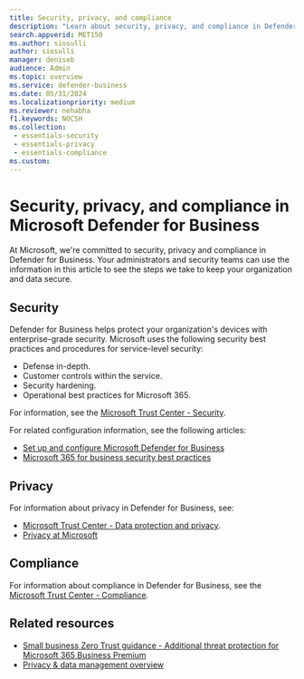 ```yaml
---
title: Security, privacy, and compliance
description: "Learn about security, privacy, and compliance in Defender for Business."
search.appverid: MET150
ms.author: siosulli
author: siosulli
manager: deniseb
audience: Admin
ms.topic: overview
ms.service: defender-business
ms.date: 05/31/2024
ms.localizationpriority: medium
ms.reviewer: nehabha
f1.keywords: NOCSH
ms.collection:
 - essentials-security
 - essentials-privacy
 - essentials-compliance
ms.custom:
---
```


# Security, privacy, and compliance in Microsoft Defender for Business

At Microsoft, we're committed to security, privacy and compliance in Defender for Business. Your administrators and security teams can use the information in this article to see the steps we take to keep your organization and data secure.

## Security

Defender for Business helps protect your organization's devices with enterprise-grade security. Microsoft uses the following security best practices and procedures for service-level security:

- Defense in-depth.
- Customer controls within the service.
- Security hardening.
- Operational best practices for Microsoft 365.

For information, see the [Microsoft Trust Center - Security](https://www.microsoft.com/security).

For related configuration information, see the following articles:

- [Set up and configure Microsoft Defender for Business](mdb-setup-configuration.md)
- [Microsoft 365 for business security best practices](/microsoft-365/business-premium/secure-your-business-data)

## Privacy

For information about privacy in Defender for Business, see:

- [Microsoft Trust Center - Data protection and privacy](https://www.microsoft.com/trust-center/privacy).
- [Privacy at Microsoft](https://privacy.microsoft.com/)

## Compliance

For information about compliance in Defender for Business, see the [Microsoft Trust Center - Compliance](https://www.microsoft.com/trust-center/compliance/compliance-overview).

## Related resources

- [Small business Zero Trust guidance - Additional threat protection for Microsoft 365 Business Premium](/security/zero-trust/guidance-smb-partner#additional-threat-protection)
- [Privacy & data management overview](/compliance/assurance/assurance-privacy)
